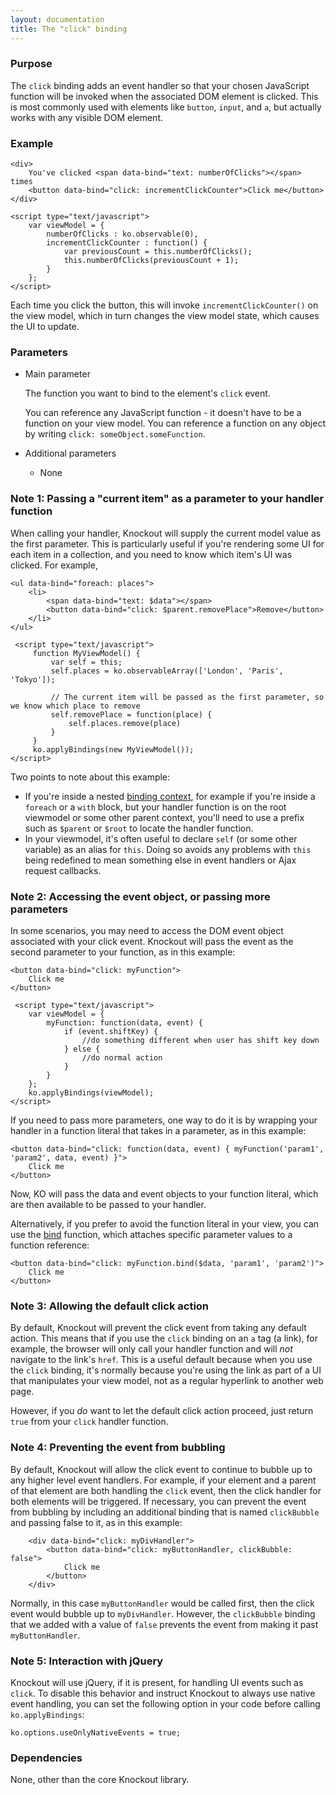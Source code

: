 ```yaml
---
layout: documentation
title: The "click" binding
---
```


### Purpose
The `click` binding adds an event handler so that your chosen JavaScript function will be invoked when the associated DOM element is clicked. This is most commonly used with elements like `button`, `input`, and `a`, but actually works with any visible DOM element.

### Example
    <div>
        You've clicked <span data-bind="text: numberOfClicks"></span> times
        <button data-bind="click: incrementClickCounter">Click me</button>
    </div>

    <script type="text/javascript">
        var viewModel = {
            numberOfClicks : ko.observable(0),
            incrementClickCounter : function() {
                var previousCount = this.numberOfClicks();
                this.numberOfClicks(previousCount + 1);
            }
        };
    </script>

Each time you click the button, this will invoke `incrementClickCounter()` on the view model, which in turn changes the view model state, which causes the UI to update.

### Parameters

  * Main parameter

    The function you want to bind to the element's `click` event.

    You can reference any JavaScript function - it doesn't have to be a function on your view model. You can reference a function on any object by writing `click: someObject.someFunction`.

  * Additional parameters

     * None

### Note 1: Passing a "current item" as a parameter to your handler function

When calling your handler, Knockout will supply the current model value as the first parameter. This is particularly useful if you're rendering
some UI for each item in a collection, and you need to know which item's UI was clicked. For example,

    <ul data-bind="foreach: places">
        <li>
            <span data-bind="text: $data"></span>
            <button data-bind="click: $parent.removePlace">Remove</button>
        </li>
    </ul>

     <script type="text/javascript">
         function MyViewModel() {
             var self = this;
             self.places = ko.observableArray(['London', 'Paris', 'Tokyo']);

             // The current item will be passed as the first parameter, so we know which place to remove
             self.removePlace = function(place) {
                 self.places.remove(place)
             }
         }
         ko.applyBindings(new MyViewModel());
    </script>

Two points to note about this example:

 * If you're inside a nested [binding context](binding-context.html), for example if you're inside a `foreach` or a `with` block, but your handler function
   is on the root viewmodel or some other parent context, you'll need to use a prefix such as `$parent` or `$root` to locate the
   handler function.
 * In your viewmodel, it's often useful to declare `self` (or some other variable) as an alias for `this`. Doing so avoids any problems
   with `this` being redefined to mean something else in event handlers or Ajax request callbacks.

### Note 2: Accessing the event object, or passing more parameters

In some scenarios, you may need to access the DOM event object associated with your click event. Knockout will pass the event as the second parameter to your function, as in this example:

    <button data-bind="click: myFunction">
        Click me
    </button>

     <script type="text/javascript">
        var viewModel = {
            myFunction: function(data, event) {
                if (event.shiftKey) {
                    //do something different when user has shift key down
                } else {
                    //do normal action
                }
            }
        };
        ko.applyBindings(viewModel);
    </script>

If you need to pass more parameters, one way to do it is by wrapping your handler in a function literal that takes in a parameter, as in this example:

    <button data-bind="click: function(data, event) { myFunction('param1', 'param2', data, event) }">
        Click me
    </button>

Now, KO will pass the data and event objects to your function literal, which are then available to be passed to your handler.

Alternatively, if you prefer to avoid the function literal in your view, you can use the [bind](https://developer.mozilla.org/en/JavaScript/Reference/Global_Objects/Function/bind) function, which attaches specific parameter values to a function reference:

    <button data-bind="click: myFunction.bind($data, 'param1', 'param2')">
        Click me
    </button>

### Note 3: Allowing the default click action

By default, Knockout will prevent the click event from taking any default action. This means that if you use the `click` binding on an `a` tag (a link), for example, the browser will only call your handler function and will *not* navigate to the link's `href`. This is a useful default because when you use the `click` binding, it's normally because you're using the link as part of a UI that manipulates your view model, not as a regular hyperlink to another web page.

However, if you *do* want to let the default click action proceed, just return `true` from your `click` handler function.

### Note 4: Preventing the event from bubbling

By default, Knockout will allow the click event to continue to bubble up to any higher level event handlers.  For example, if your element and a parent of that element are both handling the `click` event, then the click handler for both elements will be triggered.  If necessary, you can prevent the event from bubbling by including an additional binding that is named `clickBubble` and passing false to it, as in this example:

        <div data-bind="click: myDivHandler">
            <button data-bind="click: myButtonHandler, clickBubble: false">
                Click me
            </button>
        </div>

Normally, in this case `myButtonHandler` would be called first, then the click event would bubble up to `myDivHandler`.  However, the `clickBubble` binding that we added with a value of `false` prevents the event from making it past `myButtonHandler`.

### Note 5: Interaction with jQuery

Knockout will use jQuery, if it is present, for handling UI events such as `click`. To disable this behavior and instruct Knockout to always use native event handling, you can set the following option in your code before calling `ko.applyBindings`:

    ko.options.useOnlyNativeEvents = true;

### Dependencies

None, other than the core Knockout library.